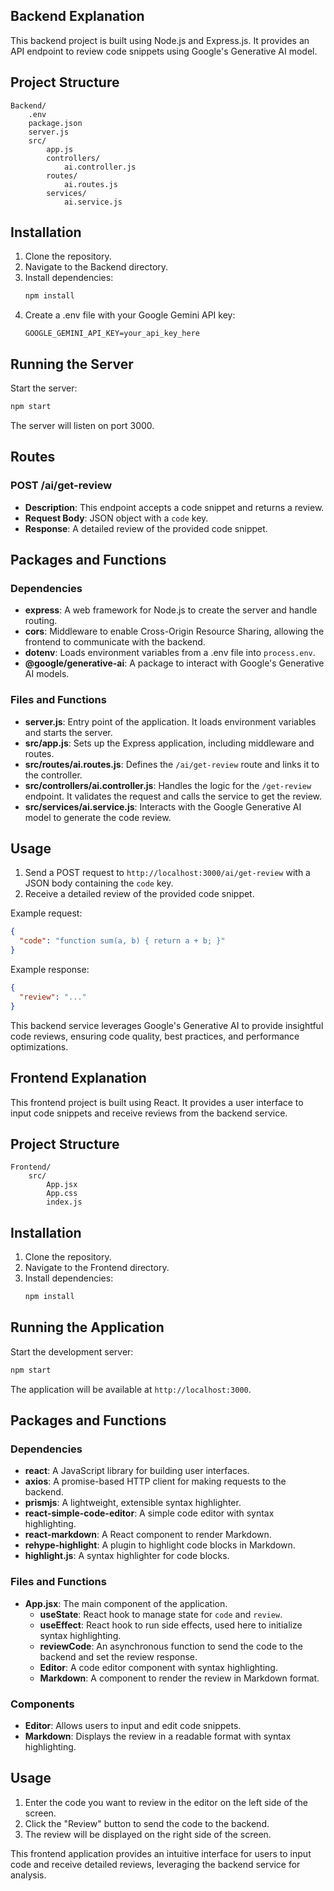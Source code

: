 ## Backend Explanation

This backend project is built using Node.js and Express.js. It provides an API endpoint to review code snippets using Google's Generative AI model.

## Project Structure

```
Backend/
    .env
    package.json
    server.js
    src/
        app.js
        controllers/
            ai.controller.js
        routes/
            ai.routes.js
        services/
            ai.service.js
```

## Installation

1. Clone the repository.
2. Navigate to the Backend directory.
3. Install dependencies:
   ```sh
   npm install
   ```
4. Create a .env file with your Google Gemini API key:
   ```properties
   GOOGLE_GEMINI_API_KEY=your_api_key_here
   ```

## Running the Server

Start the server:
```sh
npm start
```
The server will listen on port 3000.

## Routes

### POST /ai/get-review

- **Description**: This endpoint accepts a code snippet and returns a review.
- **Request Body**: JSON object with a `code` key.
- **Response**: A detailed review of the provided code snippet.

## Packages and Functions

### Dependencies

- **express**: A web framework for Node.js to create the server and handle routing.
- **cors**: Middleware to enable Cross-Origin Resource Sharing, allowing the frontend to communicate with the backend.
- **dotenv**: Loads environment variables from a .env file into `process.env`.
- **@google/generative-ai**: A package to interact with Google's Generative AI models.

### Files and Functions

- **server.js**: Entry point of the application. It loads environment variables and starts the server.
- **src/app.js**: Sets up the Express application, including middleware and routes.
- **src/routes/ai.routes.js**: Defines the `/ai/get-review` route and links it to the controller.
- **src/controllers/ai.controller.js**: Handles the logic for the `/get-review` endpoint. It validates the request and calls the service to get the review.
- **src/services/ai.service.js**: Interacts with the Google Generative AI model to generate the code review.

## Usage

1. Send a POST request to `http://localhost:3000/ai/get-review` with a JSON body containing the `code` key.
2. Receive a detailed review of the provided code snippet.

Example request:
```json
{
  "code": "function sum(a, b) { return a + b; }"
}
```

Example response:
```json
{
  "review": "..."
}
```

This backend service leverages Google's Generative AI to provide insightful code reviews, ensuring code quality, best practices, and performance optimizations.

## Frontend Explanation

This frontend project is built using React. It provides a user interface to input code snippets and receive reviews from the backend service.

## Project Structure

```
Frontend/
    src/
        App.jsx
        App.css
        index.js
```

## Installation

1. Clone the repository.
2. Navigate to the Frontend directory.
3. Install dependencies:
   ```sh
   npm install
   ```

## Running the Application

Start the development server:
```sh
npm start
```
The application will be available at `http://localhost:3000`.

## Packages and Functions

### Dependencies

- **react**: A JavaScript library for building user interfaces.
- **axios**: A promise-based HTTP client for making requests to the backend.
- **prismjs**: A lightweight, extensible syntax highlighter.
- **react-simple-code-editor**: A simple code editor with syntax highlighting.
- **react-markdown**: A React component to render Markdown.
- **rehype-highlight**: A plugin to highlight code blocks in Markdown.
- **highlight.js**: A syntax highlighter for code blocks.

### Files and Functions

- **App.jsx**: The main component of the application.
  - **useState**: React hook to manage state for `code` and `review`.
  - **useEffect**: React hook to run side effects, used here to initialize syntax highlighting.
  - **reviewCode**: An asynchronous function to send the code to the backend and set the review response.
  - **Editor**: A code editor component with syntax highlighting.
  - **Markdown**: A component to render the review in Markdown format.

### Components

- **Editor**: Allows users to input and edit code snippets.
- **Markdown**: Displays the review in a readable format with syntax highlighting.

## Usage

1. Enter the code you want to review in the editor on the left side of the screen.
2. Click the "Review" button to send the code to the backend.
3. The review will be displayed on the right side of the screen.

This frontend application provides an intuitive interface for users to input code and receive detailed reviews, leveraging the backend service for analysis.
